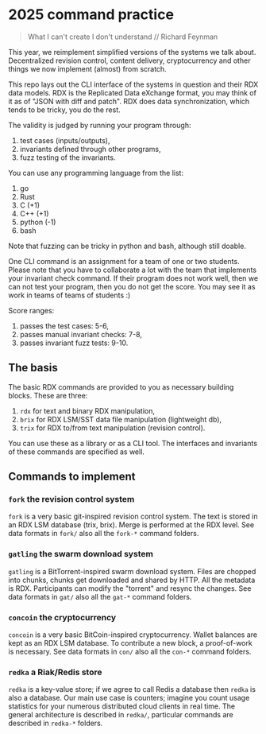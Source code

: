 #   2025 command practice

>   What I can't create I don't understand // Richard Feynman

This year, we reimplement simplified versions of the systems we talk about.
Decentralized revision control, content delivery, cryptocurrency and other things
we now implement (almost) from scratch.

This repo lays out the CLI interface of the systems in question and their RDX data
models. RDX is the Replicated Data eXchange format, you may think of it as of
"JSON with diff and patch". RDX does data synchronization, which tends to be tricky,
you do the rest.

The validity is judged by running your program through:

 1. test cases (inputs/outputs),
 2. invariants defined through other programs,
 3. fuzz testing of the invariants.

You can use any programming language from the list:

 1. go
 2. Rust
 3. C (+1)
 4. C++ (+1)
 5. python (-1)
 6. bash

Note that fuzzing can be tricky in python and bash, although still doable.

One CLI command is an assignment for a team of one or two students.
Please note that you have to collaborate a lot with the team that implements your
invariant check command. If their program does not work well, then we can not test 
your program, then you do not get the score. You may see it as work in teams of
teams of students :)

Score ranges:

 1. passes the test cases: 5-6,
 2. passes manual invariant checks: 7-8,
 3. passes invariant fuzz tests: 9-10.

##  The basis

The basic RDX commands are provided to you as necessary building blocks.
These are three: 

 1. `rdx` for text and binary RDX manipulation,
 2. `brix` for RDX LSM/SST data file manipulation (lightweight db),
 3. `trix` for RDX to/from text manipulation (revision control).

You can use these as a library or as a CLI tool.
The interfaces and invariants of these commands are specified as well.

##  Commands to implement

### `fork` the revision control system

`fork` is a very basic git-inspired revision control system.
The text is stored in an RDX LSM database (trix, brix).
Merge is performed at the RDX level.
See data formats in `fork/` also all the `fork-*` command folders.

### `gatling` the swarm download system

`gatling` is a BitTorrent-inspired swarm download system.
Files are chopped into chunks, chunks get downloaded and shared by HTTP.
All the metadata is RDX.
Participants can modify the "torrent" and resync the changes.
See data formats in `gat/` also all the `gat-*` command folders.

### `concoin` the cryptocurrency

`concoin` is a very basic BitCoin-inspired cryptocurrency.
Wallet balances are kept as an RDX LSM database.
To contribute a new block, a proof-of-work is necessary.
See data formats in `con/` also all the `con-*` command folders.

### `redka` a Riak/Redis store

`redka` is a key-value store; if we agree to call Redis
a database then `redka` is also a database. Our main use case
is counters; imagine you count usage statistics for your
numerous distributed cloud clients in real time.
The general architecture is described in `redka/`, particular
commands are described in `redka-*` folders.
